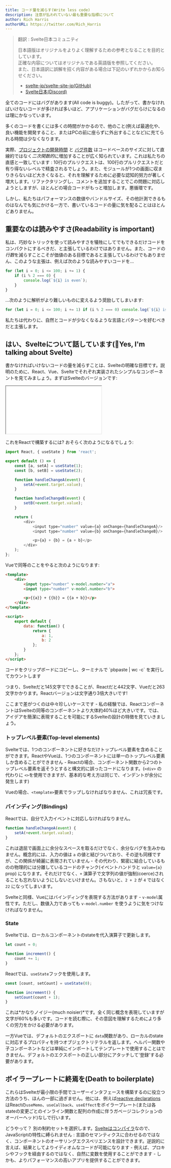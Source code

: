 ```yaml
---
title: コード量を減らす(Write less code)
description: 注意が払われていない最も重要な指標について
author: Rich Harris
authorURL: https://twitter.com/Rich_Harris
---
```


> 翻訳 : Svelte日本コミュニティ  
> 
> 日本語版はオリジナルをよりよく理解するための参考となることを目的としています。  
> 正確な内容についてはオリジナルである英語版を参照してください。  
> また、日本語訳に誤解を招く内容がある場合は下記のいずれかからお知らせください。  
> - [svelte-jp/svelte-site-jp(GitHub)](https://github.com/svelte-jp/svelte-site-jp)
> - [Svelte日本(Discord)](https://discord.com/invite/YTXq3ZtBbx)


全てのコードにはバグがあります(All code is buggy)。したがって、書かなければいけないコードが多ければ多いほど、アプリケーションがバグだらけになるのは理にかなっています。

多くのコードを書くには多くの時間がかかるので、他のこと(例えば最適化や、良い機能を開発すること、またはPCの前に座らずに外出することなど)に充てられる時間は少なくなります。

実際、[プロジェクトの開発時間](https://blog.codinghorror.com/diseconomies-of-scale-and-lines-of-code/) と [バグ件数](https://www.mayerdan.com/ruby/2012/11/11/bugs-per-line-of-code-ratio) はコードベースのサイズに対して直線的ではなく*二次関数的*に増加することが広く知られています。これは私たちの直感と一致しています : 10行のプルリクエストは、100行のプルリクエストだと有り得ないレベルで精査されるでしょう。また、モジュールが1つの画面に収まりきらないほど大きくなると、それを理解するために必要な認知的努力が著しく増大します。リファクタリングし、コメントを追加することでこの問題に対応しようとしますが、ほとんどの場合コードがもっと増加します。悪循環です。

しかし、私たちはパフォーマンスの数値やバンドルサイズ、その他計測できるものはなんでも気にかける一方で、書いているコードの量に気を配ることはほとんどありません。


## 重要なのは読みやすさ(Readability is important)

私は、巧妙なトリックを使って読みやすさを犠牲にしてでもできるだけコードをコンパクトにするべきだ、と主張しているわけではありません。また、コードの*行数*を減らすことこそが価値のある目標であると主張しているわけでもありません、このような主張は、例えば次のような読みやすいコードを...

```js
for (let i = 0; i <= 100; i += 1) {
	if (i % 2 === 0) {
		console.log(`${i} is even`);
	}
}
```

...次のように解析がより難しいものに変えるよう奨励してしまいます:

```js
for (let i = 0; i <= 100; i += 1) if (i % 2 === 0) console.log(`${i} is even`);
```

私たちは代わりに、自然とコードが少なくなるような言語とパターンを好むべきだと主張します。


## はい、Svelteについて話しています(Yes, I'm talking about Svelte)

書かなければいけないコードの量を減らすことは、Svelteの明確な目標です。説明のために、React、Vue、Svelteでそれぞれ実装されたシンプルなコンポーネントを見てみましょう。まずはSvelteのバージョンです:

<div class="max">
	<iframe
		title="Simple component example"
		src="/repl/embed?example=blog-write-less-code"
		scrolling="no"
	></iframe>
</div>

これをReactで構築するには? おそらく次のようになるでしょう:

```js
import React, { useState } from 'react';

export default () => {
	const [a, setA] = useState(1);
	const [b, setB] = useState(2);

	function handleChangeA(event) {
		setA(+event.target.value);
	}

	function handleChangeB(event) {
		setB(+event.target.value);
	}

	return (
		<div>
			<input type="number" value={a} onChange={handleChangeA}/>
			<input type="number" value={b} onChange={handleChangeB}/>

			<p>{a} + {b} = {a + b}</p>
		</div>
	);
};
```

Vueで同等のことをやると次のようになります:

```html
<template>
	<div>
		<input type="number" v-model.number="a">
		<input type="number" v-model.number="b">

		<p>{{a}} + {{b}} = {{a + b}}</p>
	</div>
</template>

<script>
	export default {
		data: function() {
			return {
				a: 1,
				b: 2
			};
		}
	};
</script>
```

<aside>
	<p>コードをクリップボードにコピーし、ターミナルで `pbpaste | wc -c` を実行してカウントします</p>
</aside>

つまり、Svelteだと145文字でできることが、Reactだと442文字、Vueだと263文字かかります。Reactバージョンは文字通り3倍大きいです!

ここまで差がつくのは中々珍しいケースです - 私の経験では、ReactコンポーネントはSvelteの同等のコンポーネントより大体約40%ほど大きいです。では、アイデアを簡潔に表現することを可能にするSvelteの設計の特徴を見ていきましょう。


### トップレベル要素(Top-level elements)

Svelteでは、1つのコンポーネントに好きなだけトップレベル要素を含めることができます。ReactやVueは、1つのコンポーネントには単一のトップレベル要素しか含めることができません - Reactの場合、コンポーネント関数から2つのトップレベル要素を返そうとすると構文的に誤ったコードになります。(`<div>` の代わりに `<>`を使用できますが、基本的な考え方は同じで、インデントが余分に発生します)

Vueの場合、`<template>`要素でラップしなければなりません、これは冗長です。


### バインディング(Bindings)

Reactでは、自分で入力イベントに対応しなければなりません。

```js
function handleChangeA(event) {
	setA(+event.target.value);
}
```

これは退屈で画面上に余分なスペースを取るだけでなく、余分なバグを生みかねません。概念的には、入力の値は `a` の値と結びついており、その逆も同様ですが、この関係が綺麗に表現されていません - その代わり、緊密に結合しているものの物理的には分離しているコードのチャンク(イベントハンドラと `value={a}` prop) になります。それだけでなく、`+` 演算子で文字列の値が強制(coerce)されることも忘れないようにしないといけません。さもないと、`2 + 2` が `4` ではなく `22` になってしまいます。

Svelteと同様、Vueにはバインディングを表現する方法があります - `v-model`属性です。ただし、数値入力であっても `v-model.number` を使うように気をつけなければなりません。


### State

Svelteでは、ローカルコンポーネントのstateを代入演算子で更新します。

```js
let count = 0;

function increment() {
	count += 1;
}
```

Reactでは、`useState`フックを使用します。

```js
const [count, setCount] = useState(0);

function increment() {
	setCount(count + 1);
}
```

これは*かなりノイジー(much noisier)*です。全く同じ概念を表現していますが文字が60%も多いです。コードを読む際に、その意図を理解するためにより多くの労力をかける必要があります。

一方Vueでは、デフォルトのエクスポートに `data`関数があり、ローカルのstateに対応するプロパティを持つオブジェクトリテラルを返します。ヘルパー関数や子コンポーネントなどは単純にインポートしてテンプレートで使用することはできません、デフォルトのエクスポートの正しい部分にアタッチして'登録'する必要があります。


## ボイラープレートに終焉を(Death to boilerplate)

これらはSvelteが最小限の手間でユーザーインタフェースを構築するのに役立つ方法のうち、ほんの一部に過ぎません。他には、例えば[reactive declarations](tutorial/reactive-declarations) はReactの`useMemo`、`useCallback`、`useEffect`をボイラープレート(または各stateの変更ごとのインライン関数と配列の作成に伴うガベージコレクションのオーバーヘッド)なしで行います。

どうやって？ 別の制約セットを選択します。[Svelteはコンパイラ](blog/frameworks-without-the-framework)なので、JavaScriptの特性に縛られません : 言語のセマンティクスに合わせるのではなく、コンポーネントのオーサリングエクスペリエンスを設計できます。逆説的に言えば、結果としてよりイディオムなコードが可能になります - 例えば、プロキシやフックを経由するのではなく、自然に変数を使用することができます - しかも、よりパフォーマンスの高いアプリを提供することができます。
